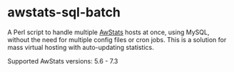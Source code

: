 # awstats-sql-batch

A Perl script to handle multiple [AwStats](https://awstats.sourceforge.io/) hosts at once, using MySQL, without the need for multiple config files or cron jobs. This is a solution for mass virtual hosting with auto-updating statistics.

Supported AwStats versions: 5.6 - 7.3